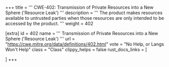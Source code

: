 +++
title = '''
CWE-402: Transmission of Private Resources into a New Sphere ('Resource Leak')
'''
description	= '''
The product makes resources available to untrusted parties when those resources are only intended to be accessed by the product.
'''
weight = 402

[extra]
id = 402
name = '''
Transmission of Private Resources into a New Sphere ('Resource Leak')
'''
url = "https://cwe.mitre.org/data/definitions/402.html"
vote = "No Help, or Langs Won't Help"
class = "Class"
clippy_helps = false
rust_docs_links = [
	
]
+++
